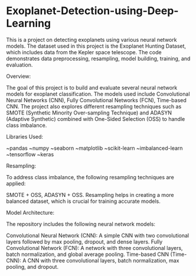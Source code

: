 # Exoplanet-Detection-using-Deep-Learning

This is a project on detecting exoplanets using various neural network models. The dataset used in this project is the Exoplanet Hunting Dataset, which includes data from the Kepler space telescope. The code demonstrates data preprocessing, resampling, model building, training, and evaluation.

Overview:

The goal of this project is to build and evaluate several neural network models for exoplanet classification. The models used include Convolutional Neural Networks (CNN), Fully Convolutional Networks (FCN), Time-based CNN. The project also explores different resampling techniques such as SMOTE (Synthetic Minority Over-sampling Technique) and ADASYN (Adaptive Synthetic) combined with One-Sided Selection (OSS) to handle class imbalance.

Libraries Used:

  ~pandas
  ~numpy
  ~seaborn
  ~matplotlib
  ~scikit-learn
  ~imbalanced-learn
  ~tensorflow
  ~keras
  
Resampling:

To address class imbalance, the following resampling techniques are applied:

SMOTE + OSS,
ADASYN + OSS.
Resampling helps in creating a more balanced dataset, which is crucial for training accurate models.

Model Architecture:

The repository includes the following neural network models:

Convolutional Neural Network (CNN): A simple CNN with two convolutional layers followed by max pooling, dropout, and dense layers.
Fully Convolutional Network (FCN): A network with three convolutional layers, batch normalization, and global average pooling.
Time-based CNN (Time-CNN): A CNN with three convolutional layers, batch normalization, max pooling, and dropout.
